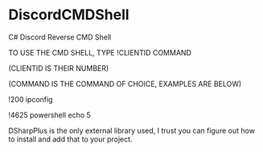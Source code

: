 # DiscordCMDShell
C# Discord Reverse CMD Shell

TO USE THE CMD SHELL, TYPE !CLIENTID COMMAND 

(CLIENTID IS THEIR NUMBER)

(COMMAND IS THE COMMAND OF CHOICE, EXAMPLES ARE BELOW)

!200 ipconfig

!4625 powershell echo 5


DSharpPlus is the only external library used, I trust you can figure out how to install and add that to your project.


